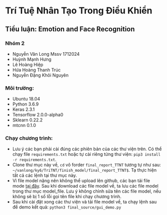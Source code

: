 # Trí Tuệ Nhân Tạo Trong Điều Khiển
## Tiểu luận: Emotion and Face Recognition
### Nhóm 2
- Nguyễn Văn Long Mssv 1712024
- Huỳnh Mạnh Hưng 
- Lê Hoàng Hiệp
- Hứa Hoàng Thanh Trúc
- Nguyễn Đặng Khôi Nguyên

### Môi trường:
- Ubuntu 18.04
- Python 3.6.9
- Keras 2.3.1
- Tensorflow 2.0.0-alpha0
- Sklearn 0.22.2
- mtcnn 0.1.0

### Chạy chương trình:
- Lưu ý các bạn phải cài đúng các phiên bản của các thư viện trên. Có thể chạy file `requirements.txt` hoặc tự cài riêng từng thư viện: `pip3 install -r requirements.txt`.
- Clone thư mục này về, `cd` vô forder `final_report_TTNT` tương tự như sau: `~/vanlong/ky6/TriTNT/finish_model/final_report_TTNT$`. Tạ thực hiện tất cả các lệnh tại thư mục này.
- Vì file model nặng nên không thể upload lên github, các bạn tải file mode [tại đây](https://drive.google.com/drive/folders/1sxYaEGKeChUC4NlozsdAQZT09vQYId8f?usp=sharing). Sau khi download các file model về, ta lưu các file model trong thư mục model_file. Lưu ý không chỉnh sửa tên các file model, nếu không sẽ bị 1 số lỗi gọi tên file khi chạy chương trình.
- Sau khi cài đặt xong các thư viện và tải file model về, ta chạy lệnh sau để demo kết quả:
`python3 final_source/gui_demo.py`